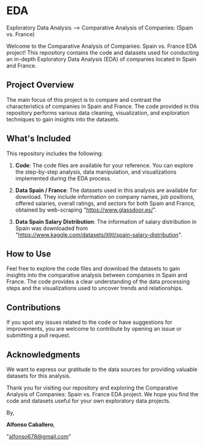 # EDA
Exploratory Data Analysis --> Comparative Analysis of Companies: (Spain vs. France)

Welcome to the Comparative Analysis of Companies: Spain vs. France EDA project! This repository contains the code and datasets used for conducting an in-depth Exploratory Data Analysis (EDA) of companies located in Spain and France.

## Project Overview

The main focus of this project is to compare and contrast the characteristics of companies in Spain and France. The code provided in this repository performs various data cleaning, visualization, and exploration techniques to gain insights into the datasets.

## What's Included

This repository includes the following:

1. **Code**: The code files are available for your reference. You can explore the step-by-step analysis, data manipulation, and visualizations implemented during the EDA process.

2. **Data Spain / France**: The datasets used in this analysis are available for download. They include information on company names, job positions, offered salaries, overall ratings, and sectors for both Spain and France, obtained by web-scraping "https://www.glassdoor.es/".
   
3.  **Data Spain Salary Distribution**: The information of salary distribution in Spain was downloaded from "https://www.kaggle.com/datasets/jtljtl/spain-salary-distribution".

## How to Use

Feel free to explore the code files and download the datasets to gain insights into the comparative analysis between companies in Spain and France. The code provides a clear understanding of the data processing steps and the visualizations used to uncover trends and relationships.

## Contributions

If you spot any issues related to the code or have suggestions for improvements, you are welcome to contribute by opening an issue or submitting a pull request.

## Acknowledgments

We want to express our gratitude to the data sources for providing valuable datasets for this analysis.

Thank you for visiting our repository and exploring the Comparative Analysis of Companies: Spain vs. France EDA project. We hope you find the code and datasets useful for your own exploratory data projects.

By,

**Alfonso Caballero**,

"alfonso678@gmail.com"

